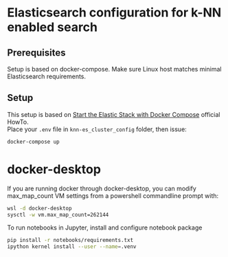 # Elasticsearch configuration for k-NN enabled search

## Prerequisites
Setup is based on docker-compose. Make sure Linux host matches minimal Elasticsearch requirements. 

## Setup
This setup is based on [Start the Elastic Stack with Docker Compose](https://www.elastic.co/guide/en/elastic-stack-get-started/current/get-started-stack-docker.html#run-docker-secure) official HowTo.  
Place your `.env` file in `knn-es_cluster_config` folder, then issue: 
```Bash
docker-compose up
```

# docker-desktop
If you are running docker through docker-desktop, you can modify max_map_count VM settings from a powershell commandline prompt with:
```Bash
wsl -d docker-desktop
sysctl -w vm.max_map_count=262144
```

To run notebooks in Jupyter, install and configure notebook package
```Bash
pip install -r notebooks/requirements.txt
ipython kernel install --user --name=.venv
```